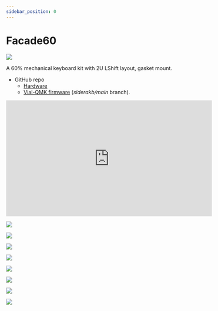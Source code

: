 ```yaml
---
sidebar_position: 0
---
```


# Facade60

![](https://i.imgur.com/WiggR4v.jpg)

A 60% mechanical keyboard kit with 2U LShift layout, gasket mount.

- GitHub repo
  - [Hardware](https://github.com/siderakb/facade)
  - [Vial-QMK firmware](https://github.com/siderakb/vial-qmk/tree/siderakb/main/keyboards/siderakb/facade) (*siderakb/main* branch).

<iframe width="560" height="315" src="https://www.youtube.com/embed/Ful9dqWGcHk?si=q32k4E43M4WbCbBa" title="YouTube video player" frameborder="0" allow="accelerometer; autoplay; clipboard-write; encrypted-media; gyroscope; picture-in-picture; web-share" allowfullscreen></iframe>

![](https://i.imgur.com/0epoNV4.jpg)

![](https://i.imgur.com/wCdzQWL.jpg)

![](https://i.imgur.com/CmiboVh.jpg)

![](https://i.imgur.com/5vvEwgU.jpg)

![](https://i.imgur.com/PkByMYp.jpg)

![](https://i.imgur.com/iFf8MBJ.jpg)

![](https://i.imgur.com/2YoWjrU.jpg)

![](https://i.imgur.com/1ukbuLa.jpg)
